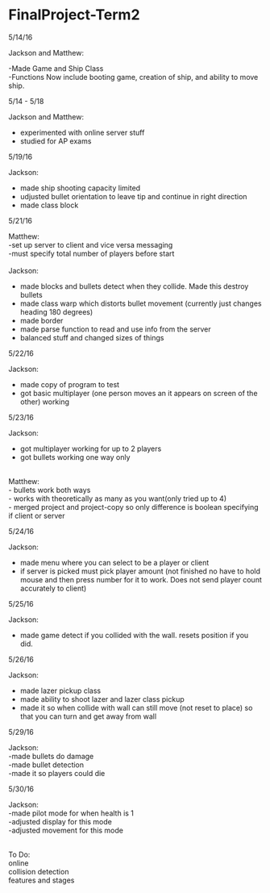 # FinalProject-Term2

5/14/16 <br>

Jackson and Matthew:<br>

-Made Game and Ship Class<br>
-Functions Now include booting game, creation of ship, and ability to move ship.<br>


5/14 - 5/18 <br>

Jackson and Matthew:<br>
- experimented with online server stuff<br>
- studied for AP exams<br>

5/19/16 <br>

Jackson: <br>

- made ship shooting capacity limited <br>
- udjusted bullet orientation to leave tip and continue in right direction <br>
- made class block<br>



5/21/16 <br>

Matthew:<br>
-set up server to client and vice versa messaging<br>
-must specify total number of players before start<br>
<br>
Jackson: <br>

- made blocks and bullets detect when they collide. Made this destroy bullets<br>
- made class warp which distorts bullet movement (currently just changes heading 180 degrees) <br>
- made border<br>
- made parse function to read and use info from the server<br>
- balanced stuff and changed sizes of things<br>

5/22/16 <br>

Jackson: <br>

- made copy of program to test<br>
- got basic multiplayer (one person moves an it appears on screen of the other) working <br>


5/23/16 <br>

Jackson: <br>
- got multiplayer working for up to 2 players<br>
- got bullets working one way only<br>
<br>
Matthew:<br>
- bullets work both ways<br>
- works with theoretically as many as you want(only tried up to 4)<br>
- merged project and project-copy so only difference is boolean specifying if client or server<br>



5/24/16 <br>

Jackson: <br>
- made menu where you can select to be a player or client<br>
- if server is picked must pick player amount (not finished no have to hold mouse and then press number for it to work. Does not send player count accurately to client)<br>

5/25/16 <br>

Jackson: <br>
- made game detect if you collided with the wall. resets position if you did.<br>

5/26/16 <br>

Jackson: <br>
- made lazer pickup class<br>
- made ability to shoot lazer and lazer class pickup<br>
- made it so when collide with wall can still move (not reset to place) so that you can turn and get away from wall<br>

5/29/16 <br>

Jackson: <br>
-made bullets do damage<br>
-made bullet detection<br>
-made it so players could die<br>


5/30/16 <br>

Jackson: <br>
-made pilot mode for when health is 1<br>
-adjusted display for this mode<br>
-adjusted movement for this mode<br>

<br>
To Do:<br>
online<br>
collision detection<br>
features and stages<br>
